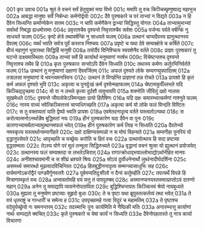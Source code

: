 001	कृप उवाच
001a	श्रुतं ते वचनं सर्वं हेतुयुक्तं मया विभो
001c	ममापि तु वचः किञ्चिच्छृणुष्वाद्य महाभुज
002a	आबद्धा मानुषाः सर्वे निर्बन्धाः कर्मणोर्द्वयोः
002c	दैवे पुरुषकारे च परं ताभ्यां न विद्यते
003a	न हि दैवेन सिध्यन्ति कर्माण्येकेन सत्तम
003c	न चापि कर्मणैकेन द्वाभ्यां सिद्धिस्तु योगतः
004a	ताभ्यामुभाभ्यां सर्वार्था निबद्धा ह्यधमोत्तमाः
004c	प्रवृत्ताश्चैव दृश्यन्ते निवृत्ताश्चैव सर्वशः
005a	पर्जन्यः पर्वते वर्षन्किं नु साधयते फलम्
005c	कृष्टे क्षेत्रे तथावर्षन्किं नु साधयते फलम्
006a	उत्थानं चाप्यदैवस्य ह्यनुत्थानस्य दैवतम्
006c	व्यर्थं भवति सर्वत्र पूर्वं कस्तत्र निश्चयः
007a	प्रवृष्टे च यथा देवे सम्यक्क्षेत्रे च कर्षिते
007c	बीजं महागुणं भूयात्तथा सिद्धिर्हि मानुषी
008a	तयोर्दैवं विनिश्चित्य स्ववशेनैव वर्तते
008c	प्राज्ञाः पुरुषकारं तु घटन्ते दाक्ष्यमास्थिताः
009a	ताभ्यां सर्वे हि कार्यार्था मनुष्याणां नरर्षभ
009c	विचेष्टन्तश्च दृश्यन्ते निवृत्ताश्च तथैव हि
010a	कृतः पुरुषकारः सन्सोऽपि दैवेन सिध्यति
010c	तथास्य कर्मणः कर्तुरभिनिर्वर्तते फलम्
011a	उत्थानं तु मनुष्याणां दक्षाणां दैववर्जितम्
011c	अफलं दृश्यते लोके सम्यगप्युपपादितम्
012a	तत्रालसा मनुष्याणां ये भवन्त्यमनस्विनः
012c	उत्थानं ते विगर्हन्ति प्राज्ञानां तन्न रोचते
013a	प्रायशो हि कृतं कर्म अफलं दृश्यते भुवि
013c	अकृत्वा च पुनर्दुःखं कर्म दृश्येन्महाफलम्
014a	चेष्टामकुर्वँल्लभते यदि किञ्चिद्यदृच्छया
014c	यो वा न लभते कृत्वा दुर्दशौ तावुभावपि
015a	शक्नोति जीवितुं दक्षो नालसः सुखमेधते
015c	दृश्यन्ते जीवलोकेऽस्मिन्दक्षाः प्रायो हितैषिणः
016a	यदि दक्षः समारम्भात्कर्मणां नाश्नुते फलम्
016c	नास्य वाच्यं भवेत्किञ्चित्तत्त्वं चाप्यधिगच्छति
017a	अकृत्वा कर्म यो लोके फलं विन्दति विष्टितः
017c	स तु वक्तव्यतां याति द्वेष्यो भवति प्रायशः
018a	एवमेतदनादृत्य वर्तते यस्त्वतोऽन्यथा
018c	स करोत्यात्मनोऽनर्थान्नैष बुद्धिमतां नयः
019a	हीनं पुरुषकारेण यदा दैवेन वा पुनः
019c	कारणाभ्यामथैताभ्यामुत्थानमफलं भवेत्
019e	हीनं पुरुषकारेण कर्म त्विह न सिध्यति
020a	दैवतेभ्यो नमस्कृत्य यस्त्वर्थान्सम्यगीहते
020c	दक्षो दाक्षिण्यसम्पन्नो न स मोघं विहन्यते
021a	सम्यगीहा पुनरियं यो वृद्धानुपसेवते
021c	आपृच्छति च यच्छ्रेयः करोति च हितं वचः
022a	उत्थायोत्थाय हि सदा प्रष्टव्या वृद्धसम्मताः
022c	तेऽस्य योगे परं मूलं तन्मूला सिद्धिरुच्यते
023a	वृद्धानां वचनं श्रुत्वा यो ह्युत्थानं प्रयोजयेत्
023c	उत्थानस्य फलं सम्यक्तदा स लभतेऽचिरात्
024a	रागात्क्रोधाद्भयाल्लोभाद्योऽर्थानीहेत मानवः
024c	अनीशश्चावमानी च स शीघ्रं भ्रश्यते श्रियः
025a	सोऽयं दुर्योधनेनार्थो लुब्धेनादीर्घदर्शिना
025c	असमर्थ्य समारब्धो मूढत्वादविचिन्तितः
026a	हितबुद्धीननादृत्य सम्मन्त्र्यासाधुभिः सह
026c	वार्यमाणोऽकरोद्वैरं पाण्डवैर्गुणवत्तरैः
027a	पूर्वमप्यतिदुःशीलो न दैन्यं कर्तुमर्हति
027c	तपत्यर्थे विपन्ने हि मित्राणामकृतं वचः
028a	अन्वावर्तामहि वयं यत्तु तं पापपूरुषम्
028c	अस्मानप्यनयस्तस्मात्प्राप्तोऽयं दारुणो महान्
029a	अनेन तु ममाद्यापि व्यसनेनोपतापिता
029c	बुद्धिश्चिन्तयतः किञ्चित्स्वं श्रेयो नावबुध्यते
030a	मुह्यता तु मनुष्येण प्रष्टव्याः सुहृदो बुधाः
030c	ते च पृष्टा यथा ब्रूयुस्तत्कर्तव्यं तथा भवेत्
031a	ते वयं धृतराष्ट्रं च गान्धारीं च समेत्य ह
031c	उपपृच्छामहे गत्वा विदुरं च महामतिम्
032a	ते पृष्टाश्च वदेयुर्यच्छ्रेयो नः समनन्तरम्
032c	तदस्माभिः पुनः कार्यमिति मे नैष्ठिकी मतिः
033a	अनारम्भात्तु कार्याणां नार्थः सम्पद्यते क्वचित्
033c	कृते पुरुषकारे च येषां कार्यं न सिध्यति
033e	दैवेनोपहतास्ते तु नात्र कार्या विचारणा

